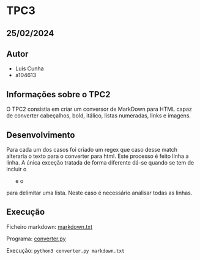 # TPC3

## 25/02/2024

## Autor
- Luís Cunha
- a104613

## Informações sobre o TPC2

O TPC2 consistia em criar um conversor de MarkDown para HTML capaz de converter cabeçalhos, bold, itálico, listas numeradas, links e imagens.



## Desenvolvimento
Para cada um dos casos foi criado um regex que caso desse match alteraria o texto para o converter para html. 
Este processo é feito linha a linha. 
A única exceção tratada de forma diferente dá-se quando se tem de incluir o <ol> e o </ol> para delimitar uma lista. 
Neste caso é necessário analisar todas as linhas.

## Execução
Ficheiro markdown: [markdown.txt](https://github.com/luiscunha13/PL2025/tree/main/TPC3/markdown.txt)

Programa: [converter.py](https://github.com/luiscunha13/PL2025/tree/main/TPC3/converter.py)

Execução: `python3 converter.py markdown.txt`